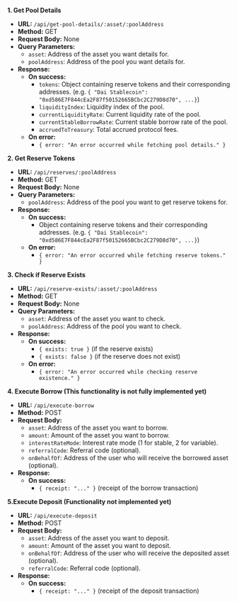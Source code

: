 **1. Get Pool Details**

* **URL:** `/api/get-pool-details/:asset/:poolAddress`
* **Method:** GET
* **Request Body:** None
* **Query Parameters:**
    * `asset`: Address of the asset you want details for.
    * `poolAddress`: Address of the pool you want details for.
* **Response:**
    * **On success:**
        * `tokens`: Object containing reserve tokens and their corresponding addresses. (e.g. `{ "Dai Stablecoin": "0xd586E7F844cEa2F87f50152665BCbc2C279D8d70", ...}`)
        * `liquidityIndex`: Liquidity index of the pool.
        * `currentLiquidityRate`: Current liquidity rate of the pool.
        * `currentStableBorrowRate`: Current stable borrow rate of the pool.
        * `accruedToTreasury`: Total accrued protocol fees.
    * **On error:**
        * `{ error: "An error occurred while fetching pool details." }`
     
    
**2. Get Reserve Tokens**

* **URL:** `/api/reserves/:poolAddress`
* **Method:** GET
* **Request Body:** None
* **Query Parameters:**
    * `poolAddress`: Address of the pool you want to get reserve tokens for.
* **Response:**
    * **On success:**
        * Object containing reserve tokens and their corresponding addresses. (e.g. `{ "Dai Stablecoin": "0xd586E7F844cEa2F87f50152665BCbc2C279D8d70", ...}`)
    * **On error:**
        * `{ error: "An error occurred while fetching reserve tokens." }`

**3. Check if Reserve Exists**

* **URL:** `/api/reserve-exists/:asset/:poolAddress`
* **Method:** GET
* **Request Body:** None
* **Query Parameters:**
    * `asset`: Address of the asset you want to check.
    * `poolAddress`: Address of the pool you want to check.
* **Response:**
    * **On success:**
        * `{ exists: true }` (if the reserve exists)
        * `{ exists: false }` (if the reserve does not exist)
    * **On error:**
        * `{ error: "An error occurred while checking reserve existence." }`

**4. Execute Borrow (This functionality is not fully implemented yet)**

* **URL:** `/api/execute-borrow`
* **Method:** POST
* **Request Body:**
    * `asset`: Address of the asset you want to borrow.
    * `amount`: Amount of the asset you want to borrow.
    * `interestRateMode`: Interest rate mode (1 for stable, 2 for variable).
    * `referralCode`: Referral code (optional).
    * `onBehalfOf`: Address of the user who will receive the borrowed asset (optional).
* **Response:**
    * **On success:**
        * `{ receipt: "..." }` (receipt of the borrow transaction)


 **5.Execute Deposit (Functionality not implemented yet)**

* **URL:** `/api/execute-deposit`
* **Method:** POST
* **Request Body:**
    * `asset`: Address of the asset you want to deposit.
    * `amount`: Amount of the asset you want to deposit.
    * `onBehalfOf`: Address of the user who will receive the deposited asset (optional).
    * `referralCode`: Referral code (optional).
* **Response:**
    * **On success:**
        * `{ receipt: "..." }` (receipt of the deposit transaction)

